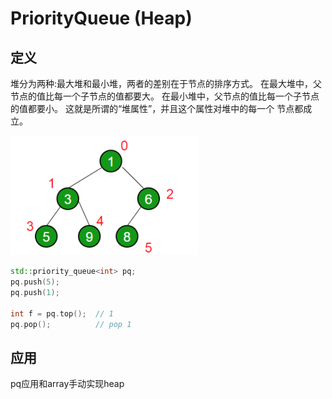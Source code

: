# PriorityQueue (Heap)
## 定义
堆分为两种:最大堆和最小堆，两者的差别在于节点的排序方式。
在最大堆中，父节点的值比每一个子节点的值都要大。 在最小堆中，父节点的值比每一个子节点的值都要小。 这就是所谓的“堆属性”，并且这个属性对堆中的每一个 节点都成立。

<img src="../assets/heap.png" width="300" />

```c++
std::priority_queue<int> pq;
pq.push(5);
pq.push(1);

int f = pq.top();  // 1
pq.pop();          // pop 1
```

## 应用
pq应用和array手动实现heap